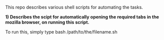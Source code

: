 This repo describes various shell scripts for automating the tasks.

**1) Describes the scipt for automatically opening the required tabs in the mozilla browser, on running this script.**

To run this, simply type bash /path/to/the/filename.sh
